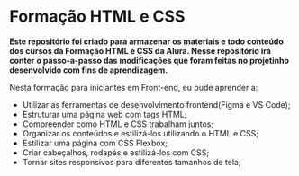 # Formação HTML e CSS

**Este repositório foi criado para armazenar os materiais e todo conteúdo dos cursos da Formação HTML e CSS da Alura. Nesse repositório irá conter o passo-a-passo das modificações que foram feitas no projetinho desenvolvido com fins de aprendizagem.**

Nesta formação para iniciantes em Front-end, eu pude aprender a:

- Utilizar as ferramentas de desenvolvimento frontend(Figma e VS Code);
- Estruturar uma página web com tags HTML;
- Compreender como HTML e CSS trabalham juntos;
- Organizar os conteúdos e estilizá-los utilizando o HTML e CSS;
- Estilizar uma página com CSS Flexbox;
- Criar cabeçalhos, rodapés e estilizá-los com CSS;
- Tornar sites responsivos para diferentes tamanhos de tela;